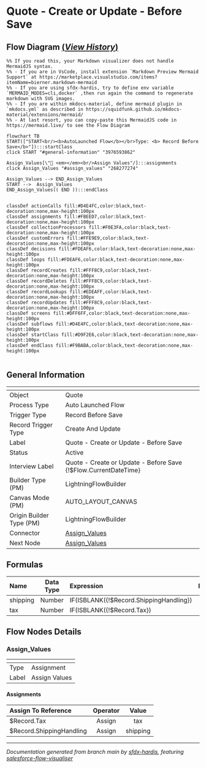# Quote - Create or Update - Before Save

## Flow Diagram [(_View History_)](Quote_Create_or_Update_Before_Save-history.md)

```mermaid
%% If you read this, your Markdown visualizer does not handle MermaidJS syntax.
%% - If you are in VsCode, install extension `Markdown Preview Mermaid Support` at https://marketplace.visualstudio.com/items?itemName=bierner.markdown-mermaid
%% - If you are using sfdx-hardis, try to define env variable `MERMAID_MODES=cli,docker` ,then run again the command to regenerate markdown with SVG images.
%% - If you are within mkdocs-material, define mermaid plugin in `mkdocs.yml` as described in https://squidfunk.github.io/mkdocs-material/extensions/mermaid/
%% - At last resort, you can copy-paste this MermaidJS code in https://mermaid.live/ to see the Flow Diagram

flowchart TB
START(["START<br/><b>AutoLaunched Flow</b></br>Type: <b> Record Before Save</b>"]):::startClass
click START "#general-information" "3976593862"

Assign_Values[\"🟰 <em></em><br/>Assign Values"/]:::assignments
click Assign_Values "#assign_values" "268277274"

Assign_Values --> END_Assign_Values
START -->  Assign_Values
END_Assign_Values(( END )):::endClass


classDef actionCalls fill:#D4E4FC,color:black,text-decoration:none,max-height:100px
classDef assignments fill:#FBEED7,color:black,text-decoration:none,max-height:100px
classDef collectionProcessors fill:#F0E3FA,color:black,text-decoration:none,max-height:100px
classDef customErrors fill:#FFE9E9,color:black,text-decoration:none,max-height:100px
classDef decisions fill:#FDEAF6,color:black,text-decoration:none,max-height:100px
classDef loops fill:#FDEAF6,color:black,text-decoration:none,max-height:100px
classDef recordCreates fill:#FFF8C9,color:black,text-decoration:none,max-height:100px
classDef recordDeletes fill:#FFF8C9,color:black,text-decoration:none,max-height:100px
classDef recordLookups fill:#EDEAFF,color:black,text-decoration:none,max-height:100px
classDef recordUpdates fill:#FFF8C9,color:black,text-decoration:none,max-height:100px
classDef screens fill:#DFF6FF,color:black,text-decoration:none,max-height:100px
classDef subflows fill:#D4E4FC,color:black,text-decoration:none,max-height:100px
classDef startClass fill:#D9F2E6,color:black,text-decoration:none,max-height:100px
classDef endClass fill:#F9BABA,color:black,text-decoration:none,max-height:100px


```

<!-- Flow description -->

## General Information

|<!-- -->|<!-- -->|
|:---|:---|
|Object|Quote|
|Process Type| Auto Launched Flow|
|Trigger Type| Record Before Save|
|Record Trigger Type| Create And Update|
|Label|Quote - Create or Update - Before Save|
|Status|Active|
|Interview Label|Quote - Create or Update - Before Save {!$Flow.CurrentDateTime}|
| Builder Type (PM)|LightningFlowBuilder|
| Canvas Mode (PM)|AUTO_LAYOUT_CANVAS|
| Origin Builder Type (PM)|LightningFlowBuilder|
|Connector|[Assign_Values](#assign_values)|
|Next Node|[Assign_Values](#assign_values)|


## Formulas

|Name|Data Type|Expression|Description|
|:-- |:--:|:-- |:--  |
|shipping|Number|IF(ISBLANK({!$Record.ShippingHandling}) || TEXT({!$Record.ShippingHandling}) = "",0,{!$Record.ShippingHandling})|<!-- -->|
|tax|Number|IF(ISBLANK({!$Record.Tax}) || TEXT({!$Record.Tax}) = "",0,{!$Record.Tax})|<!-- -->|


## Flow Nodes Details

### Assign_Values

|<!-- -->|<!-- -->|
|:---|:---|
|Type|Assignment|
|Label|Assign Values|


#### Assignments

|Assign To Reference|Operator|Value|
|:-- |:--:|:--: |
|$Record.Tax| Assign|tax|
|$Record.ShippingHandling| Assign|shipping|








___

_Documentation generated from branch main by [sfdx-hardis](https://sfdx-hardis.cloudity.com), featuring [salesforce-flow-visualiser](https://github.com/toddhalfpenny/salesforce-flow-visualiser)_